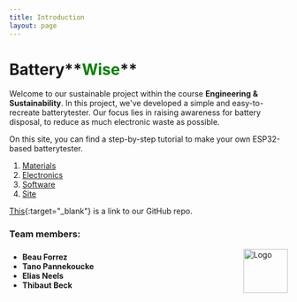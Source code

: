 ```yaml
---
title: Introduction
layout: page
---
```


# Battery**<span style="color:green;">Wise</span>**

Welcome to our sustainable project within the course **Engineering & Sustainability**. In this project, we've developed a simple and easy-to-recreate batterytester. Our focus lies in raising awareness for battery disposal, to reduce as much electronic waste as possible.

On this site, you can find a step-by-step tutorial to make your own ESP32-based batterytester.
1. [Materials](materials.md)
2. [Electronics](electronics.md)
3. [Software](software.md)
4. [Site](site.md)

[This](https://github.com/BatteryWise/batterywise/tree/main){:target="_blank"} is a link to our GitHub repo.

### Team members:
<div style="display: flex; align-items: center; justify-content: space-between;">
  <ul style="margin: 0;">
    <li><strong>Beau Forrez</strong></li>
    <li><strong>Tano Pannekoucke</strong></li>
    <li><strong>Elias Neels</strong></li>
    <li><strong>Thibaut Beck</strong></li>
  </ul>
  <img src="logo.png" alt="Logo" style="height: 80px; margin-left: 20px;">
</div>
